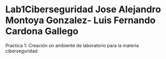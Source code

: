 # Lab1Ciberseguridad Jose Alejandro Montoya Gonzalez- Luis Fernando Cardona Gallego
Practica 1: Creación un ambiente de laboratorio para la materia ciberseguridad
